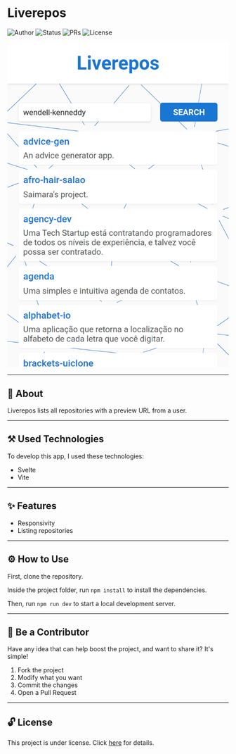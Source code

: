 # Liverepos

![Author](https://img.shields.io/badge/author-Wendell%20Kenneddy-brightgreen)
![Status](https://img.shields.io/badge/status-Concluded-brightgreen)
![PRs](https://img.shields.io/badge/PRs-Welcome-brightgreen)
![License](https://img.shields.io/badge/license-MIT-brightgreen)

![Final Result](./.github/preview.png)

---

## 📕 About

Liverepos lists all repositories with a preview URL from a user.

---

## ⚒️ Used Technologies

To develop this app, I used these technologies:

- Svelte
- Vite

---

## ✨ Features

- Responsivity
- Listing repositories

---

## ⚙️ How to Use

First, clone the repository.

Inside the project folder, run `npm install` to install the dependencies.

Then, run `npm run dev` to start a local development server.

---

## 🤝 Be a Contributor

Have any idea that can help boost the project, and want to share it? It's simple!

1. Fork the project
2. Modify what you want
3. Commit the changes
4. Open a Pull Request

---

## 🔓 License

This project is under license. Click [here](./LICENSE.md) for details.
